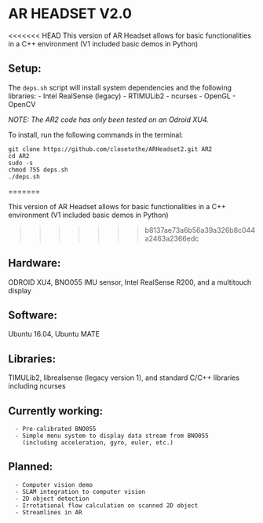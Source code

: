 # AR HEADSET V2.0 #

<<<<<<< HEAD
This version of AR Headset allows for basic functionalities in a C++ environment
(V1 included basic demos in Python)

## Setup:
The `deps.sh` script will install system dependencies and the following libraries: 
	- Intel RealSense (legacy)
	- RTIMULib2
	- ncurses
	- OpenGL
	- OpenCV

*NOTE: The AR2 code has only been tested on an Odroid XU4.*

To install, run the following commands in the terminal:

```
git clone https://github.com/closetothe/ARHeadset2.git AR2
cd AR2
sudo -s
chmod 755 deps.sh
./deps.sh
```


=======

This version of AR Headset allows for basic functionalities in a C++ environment
(V1 included basic demos in Python)

>>>>>>> b8137ae73a6b56a39a326b8c044a2463a2366edc
## Hardware:
ODROID XU4, BNO055 IMU sensor, Intel RealSense R200, and a multitouch display

## Software: 
Ubuntu 16.04, Ubuntu MATE

## Libraries: 
TIMULib2, librealsense (legacy version 1), and standard C/C++ libraries including ncurses   

## Currently working:
      - Pre-calibrated BNO055  
      - Simple menu system to display data stream from BNO055  
        (including acceleration, gyro, euler, etc.)  


## Planned:  
      - Computer vision demo  
      - SLAM integration to computer vision  
      - 2D object detection  
      - Irrotational flow calculation on scanned 2D object  
      - Streamlines in AR  
